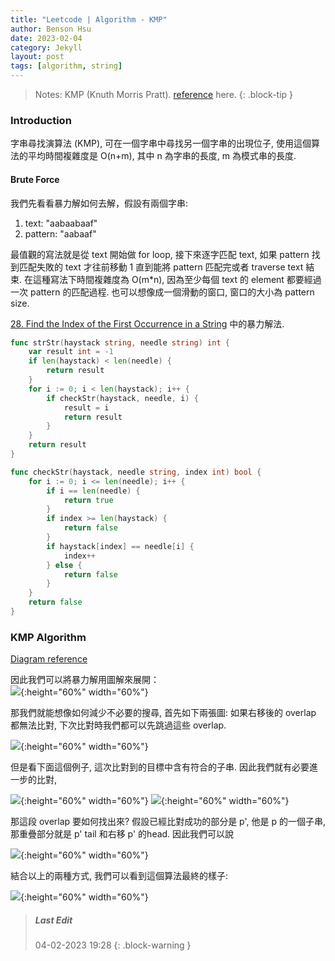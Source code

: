 ```yaml
---
title: "Leetcode | Algorithm - KMP"
author: Benson Hsu
date: 2023-02-04
category: Jekyll
layout: post
tags: [algorithm, string]
---
```


> Notes:
> KMP (Knuth Morris Pratt). [reference] here.
{: .block-tip }

### Introduction

字串尋找演算法 (KMP), 可在一個字串中尋找另一個字串的出現位子, 使用這個算法的平均時間複雜度是 O(n+m),
其中 n 為字串的長度, m 為模式串的長度.

#### Brute Force

我們先看看暴力解如何去解，假設有兩個字串:
1. text: "aabaabaaf"
2. pattern: "aabaaf"

最值觀的寫法就是從 text 開始做 for loop, 接下來逐字匹配 text, 如果 pattern 找到匹配失敗的 text 才往前移動 1 直到能將 pattern 匹配完或者 traverse text 結束.
在這種寫法下時間複雜度為 O(m*n), 因為至少每個 text 的 element 都要經過一次 pattern 的匹配過程. 也可以想像成一個滑動的窗口, 窗口的大小為 pattern size.

[28. Find the Index of the First Occurrence in a String] 中的暴力解法.
```go
func strStr(haystack string, needle string) int {
	var result int = -1
	if len(haystack) < len(needle) {
		return result
	}
	for i := 0; i < len(haystack); i++ {
		if checkStr(haystack, needle, i) {
			result = i
			return result
		}
	}
	return result
}

func checkStr(haystack, needle string, index int) bool {
	for i := 0; i <= len(needle); i++ {
		if i == len(needle) {
			return true
		}
		if index >= len(haystack) {
			return false
		}
		if haystack[index] == needle[i] {
			index++
		} else {
			return false
		}
	}
	return false
}
```

### KMP Algorithm

[Diagram reference]

因此我們可以將暴力解用圖解來展開：  
![](https://writings.sh/assets/images/posts/algorithm-string-searching-kmp/naive-expanded.png?raw=true){:height="60%" width="60%"} 

那我們就能想像如何減少不必要的搜尋, 首先如下兩張圖: 
如果右移後的 overlap 都無法比對, 下次比對時我們都可以先跳過這些 overlap.  

![](https://writings.sh/assets/images/posts/algorithm-string-searching-kmp/explan-kmp-01.png?raw=true){:height="60%" width="60%"}

但是看下面這個例子, 這次比對到的目標中含有符合的子串. 因此我們就有必要進一步的比對,  

![](https://writings.sh/assets/images/posts/algorithm-string-searching-kmp/explan-kmp-03.png?raw=true){:height="60%" width="60%"}
![](https://writings.sh/assets/images/posts/algorithm-string-searching-kmp/explan-kmp-05.png?raw=true){:height="60%" width="60%"}

那這段 overlap 要如何找出來? 假設已經比對成功的部分是 p', 他是 p 的一個子串, 
那重疊部分就是 p' tail 和右移 p' 的head. 因此我們可以說


![](https://writings.sh/assets/images/posts/algorithm-string-searching-kmp/explan-kmp-06.png?raw=true){:height="60%" width="60%"}

結合以上的兩種方式, 我們可以看到這個算法最終的樣子: 

![](https://writings.sh/assets/images/posts/algorithm-string-searching-kmp/explan-kmp-09.png?raw=true){:height="60%" width="60%"}

> ##### Last Edit
> 04-02-2023 19:28
{: .block-warning }

[reference]: https://www.bilibili.com/video/BV1PD4y1o7nd/?vd_source=534430193309f41034d31f469a3f029f
[28. Find the Index of the First Occurrence in a String]: https://github.com/Hotshot824/Leetcode/blob/main/Medium/28.Find_Index_of_First_Occurrence_String.md
[diagram reference]: https://writings.sh/post/algorithm-string-searching-kmp
[diagram 1]: https://writings.sh/assets/images/posts/algorithm-string-searching-kmp/naive-expanded.png